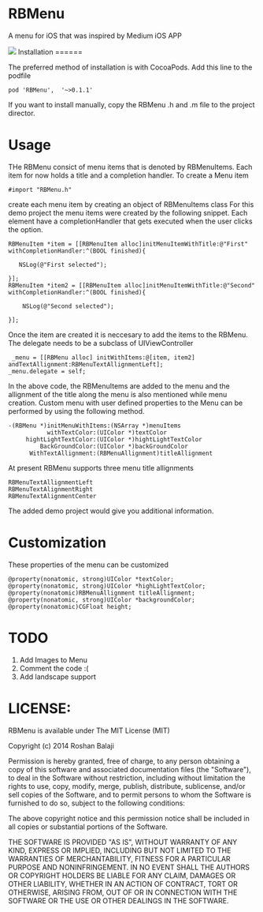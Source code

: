 RBMenu
======

A menu for iOS that was inspired by Medium iOS APP

<IMG src="https://github.com/RoshanNindrai/RBMenu/blob/master/Screen%20Shot/RBMenuDemo.gif">
Installation
======

The preferred method of installation is with CocoaPods. Add this line to the podfile

    pod 'RBMenu',  '~>0.1.1'
    
If you want to install manually, copy the RBMenu .h and .m file to the project director.

Usage
======

THe RBMenu consict of menu items that is denoted by RBMenuItems. Each item for now holds a title and a completion handler. To create a Menu item 

    #import "RBMenu.h"
        
create each menu item by creating an object of RBMenuItems class For this demo project the menu items were created by the following snippet. Each element have a completionHandler that gets executed when the user clicks the option.

    RBMenuItem *item = [[RBMenuItem alloc]initMenuItemWithTitle:@"First" withCompletionHandler:^(BOOL finished){
        
       NSLog(@"First selected");
        
    }];
    RBMenuItem *item2 = [[RBMenuItem alloc]initMenuItemWithTitle:@"Second" withCompletionHandler:^(BOOL finished){
        
        NSLog(@"Second selected");
        
    }];

    
Once the item are created it is neccesary to add the items to the RBMenu. The delegate needs to be a subclass of UIViewController

     _menu = [[RBMenu alloc] initWithItems:@[item, item2] andTextAllignment:RBMenuTextAllignmentLeft];
    _menu.delegate = self;
    
In the above code, the RBMenuItems are added to the menu and the allignment of the title along the menu is also mentioned while menu creation. Custom menu with user defined properties to the Menu can be performed by using the following method.

    -(RBMenu *)initMenuWithItems:(NSArray *)menuItems
               withTextColor:(UIColor *)textColor
         hightLightTextColor:(UIColor *)hightLightTextColor
             BackGroundColor:(UIColor *)backGroundColor
          WithTextAllignment:(RBMenuAllignment)titleAllignment
          

At present RBMenu supports three menu title allignments 

    RBMenuTextAllignmentLeft
    RBMenuTextAlignmentRight
    RBMenuTextAlignmentCenter

The added demo project would give you additional information. 

Customization
======

These properties of the menu can be customized

    @property(nonatomic, strong)UIColor *textColor;
    @property(nonatomic, strong)UIColor *highLightTextColor;
    @property(nonatomic)RBMenuAllignment titleAllignment;
    @property(nonatomic, strong)UIColor *backgroundColor;
    @property(nonatomic)CGFloat height;

TODO
======

1. Add Images to Menu
2. Comment the code :(
3. Add landscape support

LICENSE:
============
  RBMenu is available under The MIT License (MIT)

Copyright (c) 2014 Roshan Balaji

Permission is hereby granted, free of charge, to any person obtaining a copy
of this software and associated documentation files (the "Software"), to deal
in the Software without restriction, including without limitation the rights
to use, copy, modify, merge, publish, distribute, sublicense, and/or sell
copies of the Software, and to permit persons to whom the Software is
furnished to do so, subject to the following conditions:

The above copyright notice and this permission notice shall be included in
all copies or substantial portions of the Software.

THE SOFTWARE IS PROVIDED "AS IS", WITHOUT WARRANTY OF ANY KIND, EXPRESS OR
IMPLIED, INCLUDING BUT NOT LIMITED TO THE WARRANTIES OF MERCHANTABILITY,
FITNESS FOR A PARTICULAR PURPOSE AND NONINFRINGEMENT. IN NO EVENT SHALL THE
AUTHORS OR COPYRIGHT HOLDERS BE LIABLE FOR ANY CLAIM, DAMAGES OR OTHER
LIABILITY, WHETHER IN AN ACTION OF CONTRACT, TORT OR OTHERWISE, ARISING FROM,
OUT OF OR IN CONNECTION WITH THE SOFTWARE OR THE USE OR OTHER DEALINGS IN
THE SOFTWARE.


